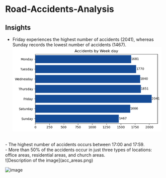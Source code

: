 # Road-Accidents-Analysis




## Insights
- Friday experiences the highest number of accidents (2041), whereas Sunday records the lowest number of accidents (1467).
![Description of the image](acc_weekday.png)
<br>
- The highest number of accidents occurs between 17:00 and 17:59.
<br>
- More than 50% of the accidents occur in just three types of locations: office areas, residential areas, and church areas.
  <br>
![Description of the image](acc_areas.png)

![image](https://github.com/user-attachments/assets/f837008e-2fb6-44eb-89ae-115ebdadb4ce)
